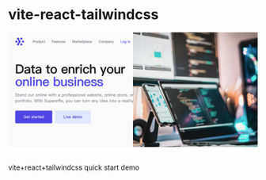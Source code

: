 # vite-react-tailwindcss

![vite-react-tailwindcss](./src/assets/React-Vite-App.png)

vite+react+tailwindcss quick start demo

